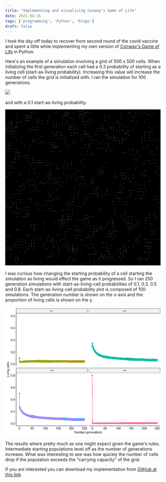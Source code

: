 ```yaml
---
title: "Implementing and visualizing Conway's Game of Life"
date: 2021-04-16
tags: ['programming', 'Python', 'blogs']
draft: false
---
```


I took the day off today to recover from second round of the covid vaccine and
spent a little while implementing my own version of 
[Conway's Game of Life](https://en.wikipedia.org/wiki/Conway%27s_Game_of_Life)
in Python.

Here's an example of a simulation involving a grid of 500 x 500 cells. When
initializing the first generation each cell had a 0.3 probability of starting
as a living cell (start-as-living probability). Increasing this value will
increase the number of cells the grid is initialized with.
I ran the simulation for 100 generations.

![](/posts/images/conway_0.3.gif)

and with a 0.1 start-as-living probability.

![](/posts/images/conway_0.1.gif)

I was curious how changing the starting probability of a cell starting the
simulation as living would effect the game as it progressed. So I ran
250 generation simulations with start-as-living-cell probabilities of
0.1, 0.3, 0.5 and 0.8. Each start-as-living-cell probability plot is composed
of 100 simulations. The generation number is shown on the x-axis and the
proportion of living cells is shown on the y. 

![](/posts/images/conway_sim.png)

The results where pretty much as one might expect given the game's rules. 
Intermediate starting populations level off as the number of generations increase.
What was interesting to see was how quickly the number of cells drop if the
population exceeds the "carrying capacity" of the grid.

If you are interested you can download my implementation from 
[GitHub at this link](https://gist.github.com/EthanHolleman/154938f1d630a7ccc3a0f5892be87af6).
